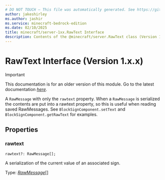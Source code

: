 ```yaml
---
# DO NOT TOUCH — This file was automatically generated. See https://github.com/mojang/minecraftapidocsgenerator to modify descriptions, examples, etc.
author: jakeshirley
ms.author: jashir
ms.service: minecraft-bedrock-edition
ms.date: 02/10/2025
title: minecraft/server-1xx.RawText Interface
description: Contents of the @minecraft/server.RawText class (Version 1.x.x).
---
```

# RawText Interface (Version 1.x.x)

> [!IMPORTANT]
> This documentation is for an older version of this module. Go to the latest documentation [*here*](../../../scriptapi/minecraft/server/RawText.md).

A `RawMessage` with only the `rawtext` property. When a `RawMessage` is serialized the contents are put into a rawtext property, so this is useful when reading saved RawMessages. See `BlockSignComponent.setText` and `BlockSignComponent.getRawText` for examples.

## Properties

### **rawtext**
`rawtext?: RawMessage[];`

A serialization of the current value of an associated sign.

Type: [*RawMessage*](RawMessage.md)[]
